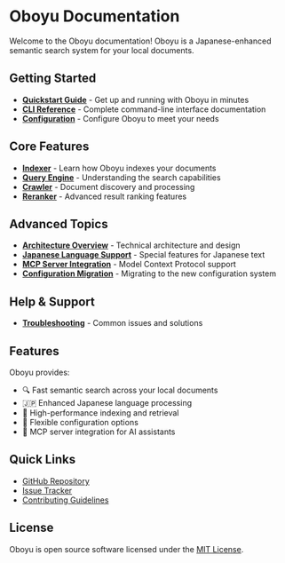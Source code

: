 # Oboyu Documentation

Welcome to the Oboyu documentation! Oboyu is a Japanese-enhanced semantic search system for your local documents.

## Getting Started

- [**Quickstart Guide**](quickstart.md) - Get up and running with Oboyu in minutes
- [**CLI Reference**](cli.md) - Complete command-line interface documentation
- [**Configuration**](configuration.md) - Configure Oboyu to meet your needs

## Core Features

- [**Indexer**](indexer.md) - Learn how Oboyu indexes your documents
- [**Query Engine**](query_engine.md) - Understanding the search capabilities
- [**Crawler**](crawler.md) - Document discovery and processing
- [**Reranker**](reranker.md) - Advanced result ranking features

## Advanced Topics

- [**Architecture Overview**](architecture.md) - Technical architecture and design
- [**Japanese Language Support**](japanese.md) - Special features for Japanese text
- [**MCP Server Integration**](mcp_server.md) - Model Context Protocol support
- [**Configuration Migration**](immutable-configuration-migration.md) - Migrating to the new configuration system

## Help & Support

- [**Troubleshooting**](troubleshooting.md) - Common issues and solutions

## Features

Oboyu provides:
- 🔍 Fast semantic search across your local documents
- 🇯🇵 Enhanced Japanese language processing
- 🚀 High-performance indexing and retrieval
- 🔧 Flexible configuration options
- 🤖 MCP server integration for AI assistants

## Quick Links

- [GitHub Repository](https://github.com/sonesuke/oboyu)
- [Issue Tracker](https://github.com/sonesuke/oboyu/issues)
- [Contributing Guidelines](https://github.com/sonesuke/oboyu/blob/main/CONTRIBUTING.md)

## License

Oboyu is open source software licensed under the [MIT License](https://github.com/sonesuke/oboyu/blob/main/LICENSE.md).